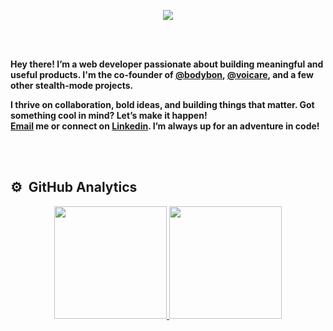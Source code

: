 
<p align="center">
  <a href="https://go-skill-icons.vercel.app/">
    <img
      src="https://go-skill-icons.vercel.app/api/icons?i=nextjs,react,typescript,javascript,html,css,reactquery,redux,zustand,tailwindcss,sass,antdesign,daisyui,shadcn,materialui,jest,testinglibrary,vitest,leaflet,chartjs,d3,alchemy,graphql,jquery,pnpm,pwa,socketio,threejs,vite,webpack,nodejs,mongodb,git,github,python,anaconda,jupyter,huggingface,matplotlib,numpy,pandas,seaborn,tensorflow,pytorch,chatgpt,gemini,n8n,ollama,figma,wordpress"
    />
  </a>
</p>

<br/><br/>

**Hey there! I’m a web developer passionate about building meaningful and useful products. I'm the co-founder of [**@bodybon**](https://github.com/bodybon), [**@voicare**](https://github.com/voi-care), and a few other stealth-mode projects.**
<br/>

**I thrive on collaboration, bold ideas, and building things that matter. Got something cool in mind? Let’s make it happen!**
<br/>
**[**Email**](siramojtahedi@gmail.com) me or connect on [**Linkedin**](https://linkedin.com/in/sima-mojtahedi). I’m always up for an adventure in code!**

<br/><br/>


## ⚙️ &nbsp;GitHub Analytics

<p align="center">
<a href="https://github.com/AVS1508">
  <img height="180em" src="https://github-readme-stats-eight-theta.vercel.app/api?username=simamojtahedi&show_icons=true&theme=algolia&include_all_commits=true&count_private=true"/>
  <img height="180em" src="https://github-readme-stats-eight-theta.vercel.app/api/top-langs/?username=simamojtahedi&layout=compact&langs_count=8&theme=algolia"/>
</a>
</p>

<br/>
<br/>

